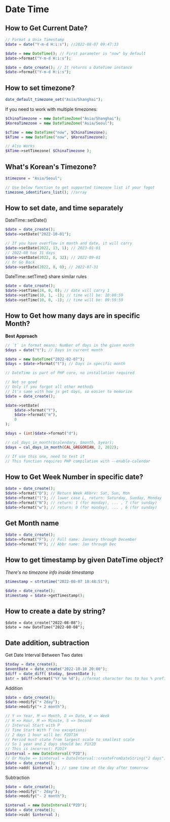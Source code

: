 # Date Time

## How to Get Current Date?
```php
// Format a Unix Timestamp
$date = date("Y-m-d H:i:s"); //2022-08-07 09:47:33
```

```php
$date = new DateTime(); // First parameter is "now" by default
$date->format("Y-m-d H:i:s");

$date = date_create(); // It returns a DateTime instance
$date->format("Y-m-d H:i:s");
```

## How to set timezone?
```php
date_default_timezone_set("Asia/Shanghai");
```

If you need to work with multiple timezones:
```php
$ChinaTimezone = new DateTimeZone("Asia/Shanghai");
$KoreaTimezone = new DateTimeZone("Asia/Seoul");

$cTime = new DateTime("now", $ChinaTimezone);
$kTime = new DateTime("now", $KoreaTimezone);

// Also Works
$kTime->setTimezone( $ChinaTimezone );
```

## What's Korean's Timezone?
```php
$timezone = "Asia/Seoul";

// Use below function to get supported timezone list if your fogot
timezone_identifiers_list(); //array
```

## How to set date, and time separately
DateTime::setDate()
```php
$date = date_create();
$date->setDate("2022-10-01");

// If you have overflow in month and date, it will carry
$date->setDate(2022, 13, 1); // 2023-01-01
// 2022-08 has 31 days
$date->setDate(2022, 8, 32); // 2022-09-01
// Or Go Back
$date->setDate(2022, 8, 0); // 2022-07-31
```

DateTime::setTime() share similar rules
```php
$date = date_create();
$date->setTime(24, 0, 0); // date will carry 1
$date->setTime(10, 1, -1); // time will be: 10:00:59
$date->setTime(10, 0, -1); // time will be: 09:59:59
```

## How to Get how many days are in specific Month?
**Best Approach**
```php
// `t` in format means: Number of days in the given month
$days = date("t"); // Days in current month

$date = new DateTime("2022-02-07");
$days = $date->format("t"); // Days in specific month

// DateTime is part of PHP core, no installation required
```

```php
// Not so good
// Only if you forgot all other methods
// It's same with how js get days, so easier to memorize
$date = date_create();

$date->setDate(
    $date->format("Y"),
    $date->format("m"),
    0
);

$days = (int)$date->format("d");
```

```php
// cal_days_in_month($calendary, $month, $year);
$days = cal_days_in_month(CAL_GREGORIAN, 2, 2022);

// If use this one, need to test it
// This function requires PHP compilation with --enable-calendar
```

## How to Get Week Number in specific date?
```php
$date = date_create();
$date->format("D"); // Return Week Abbrv: Sat, Sun, Mon
$date->format("l"); // lower case L, return: Saturday, Sunday, Monday
$date->format("N"); // return: 1 (for monday), ... , 7 (for sunday)
$date->format("w"); // return: 0 (for monday), ... , 6 (for sunday)
```

## Get Month name
```php
$date = date_create();
$date->format("F"); // Full name: January through December
$date->format("M"); // Abbr name: Jan through Dec
```

## How to get timestamp by given DateTime object?
*There's no timezone info inside timestamp*
```php
$timestamp = strtotime("2022-08-07 10:48:51");
```

```php
$date = date_create();
$timestamp = $date->getTimestamp();
```

## How to create a date by string?
```
$date = date_create("2022-08-08");
$date = new DateTime("2022-08-08");
```

## Date addition, subtraction
Get Date Interval Between Two dates
```php
$today = date_create();
$eventDate = date_create("2022-10-10 20:00");
$diff = date_diff( $today, $eventDate );
$str = $diff->format("%Y %m %d"); //format character has to has % prefix
```


Addition
```php
$date = date_create();
$date->modify("+ 2day");
$date->modify("+ 2 month");
```

```php
// Y => Year, M => Month, D => Date, W => Week
// H => Hour, M => Minute, S => Second
// Interval Start with P
// Time Start With T (no exceptions)
// 2 days 1 hour will be: P2DT1H
// Period must state from largest scale to smallest scale
// So 1 year and 2 days should be: P1Y2D
// This is incorrect: P2D1Y
$interval = new DateInterval("P2D");
// Or Maybe => $interval = DateInterval::createFromDateString("2 days");
$date = date_create();
$date->add( $interval ); // same time at the day after tomorrow
```

Subtraction
```php
$date = date_create();
$date->modify("- 2day");
$date->modify("- 2 month");
```

```php
$interval = new DateInterval("P2D");
$date = date_create();
$date->sub( $interval );
```
